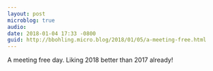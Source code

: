 ```yaml
---
layout: post
microblog: true
audio: 
date: 2018-01-04 17:33 -0800
guid: http://bbohling.micro.blog/2018/01/05/a-meeting-free.html
---
```

A meeting free day. Liking 2018 better than 2017 already!
